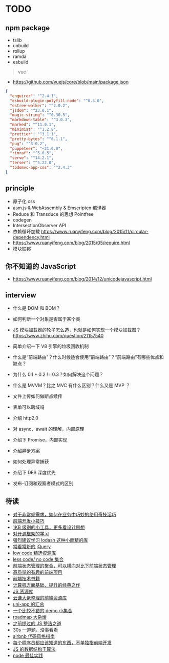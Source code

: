 # TODO

## npm package

- tslib
- unbuild
- rollup
- ramda
- esbuild

> vue

- https://github.com/vuejs/core/blob/main/package.json

```json
{
  "enquirer": "^2.4.1",
  "esbuild-plugin-polyfill-node": "^0.3.0",
  "estree-walker": "^2.0.2",
  "jsdom": "^23.0.1",
  "magic-string": "^0.30.5",
  "markdown-table": "^3.0.3",
  "marked": "^11.0.1",
  "minimist": "^1.2.8",
  "prettier": "^3.1.1",
  "pretty-bytes": "^6.1.1",
  "pug": "^3.0.2",
  "puppeteer": "~21.6.0",
  "rimraf": "^5.0.5",
  "serve": "^14.2.1",
  "terser": "^5.22.0",
  "todomvc-app-css": "^2.4.3"
}
```

## principle

- 原子化 css
- asm.js & WebAssembly & Emscripten 编译器
- Reduce 和 Transduce 的思想 Pointfree
- codegen
- IntersectionObserver API
- 依赖循环加载 https://www.ruanyifeng.com/blog/2015/11/circular-dependency.html
- https://www.ruanyifeng.com/blog/2015/05/require.html
- 模块联邦

## 你不知道的 JavaScript

- https://www.ruanyifeng.com/blog/2014/12/unicodejavascript.html

## interview

- 什么是 DOM 和 BOM？
- 如何判断一个对象是否属于某个类
- JS 模块加载器的轮子怎么造，也就是如何实现一个模块加载器？ https://www.zhihu.com/question/21157540
- 简单介绍一下 V8 引擎的垃圾回收机制
- 什么是“前端路由”？什么时候适合使用“前端路由”？“前端路由”有哪些优点和缺点？
- 为什么 0.1 + 0.2 != 0.3？如何解决这个问题？
- 什么是 MVVM？比之 MVC 有什么区别？什么又是 MVP ？

- ⽂件上传如何做断点续传
- 表单可以跨域吗
- 介绍 http2.0
- 对 async、await 的理解，内部原理
- 介绍下 Promise，内部实现
- 介绍异步⽅案
- 如何处理异常捕获
- 介绍下 DFS 深度优先
- 发布-订阅和观察者模式的区别

## 待读

- [ 对于非常规需求，如何在业务中巧妙的使用奇技淫巧 ](https://github.com/tnfe/awesome-blackmagic)
- [ 前端开发小技巧 ](https://github.com/phuocng/frontend-tips)
- [ 1KB 级别的小工具，更多看设计思想](https://github.com/xucz/awesome-1kb)
- [ 对开源框架的学习](https://github.com/KieSun/awesome-frontend-source-interpretation)
- [ 强烈建议学习 lodash 这种小而精的库 ](https://github.com/HeftyKoo/pocket-lodash)
- [ 常看常新的 jQuery](https://github.com/JsAaron/jQuery)
- [ low code 精选资源库](https://github.com/aliaszz/awesome-lowcode-component)
- [ less code/ no code 集合 ](https://github.com/dream2023/awesome-lesscode)
- [ 前端状态管理的聚合，可以横向对比下前端状态管理 ](https://github.com/tnfe/awesome-state)
- [ 高质量的有趣的前端项目](https://github.com/Wechat-ggGitHub/Awesome-GitHub-Repo)
- [ 前端技术书籍 ](https://github.com/jobbole/awesome-web-dev-books)
- [ 计算机方面基础、提升的经典之作 ](https://github.com/imarvinle/awesome-cs-books)
- [ JS 资源库 ](https://github.com/jobbole/awesome-javascript-cn)
- [ 云谦大佬整理的前端资源库 ](https://github.com/sorrycc/awesome-f2e-libs)
- [ uni-app 的汇总 ](https://github.com/aben1188/awesome-uni-app)
- [ 一个比较不错的 demo 小集合 ](https://github.com/BryanAdamss/fe-awesome-demos)
- [ roadmap 大杂烩 ](https://github.com/kamranahmedse/developer-roadmap)
- [ 之前提过的 JS 整洁之道 ](https://github.com/ryanmcdermott/clean-code-javascript)
- [ 30s 一道题，没事看看 ](https://github.com/30-seconds/30-seconds-of-code)
- [ airbnb 代码风格指南 ](https://github.com/airbnb/javascript)
- [ 每个程序员都应该知道的东西，不单独指前端开发 ](https://github.com/mtdvio/every-programmer-should-know)
- [ JS 的数据结构于算法 ](https://github.com/trekhleb/javascript-algorithms)
- [ node 最佳实践](https://github.com/goldbergyoni/nodebestpractices)
